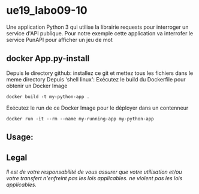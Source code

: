 # ue19_labo09-10
Une application Python 3 qui utilise la librairie requests pour interroger un service d'API publique. Pour notre exemple cette application va interrofer le service PunAPI pour afficher un jeu de mot

## docker App.py-install

Depuis le directory github:
installez ce git et mettez tous les fichiers dans le meme directory
Depuis 'shell linux':
Exécutez le build du Dockerfile pour obtenir un Docker Image
```shell
docker build -t my-python-app .
```
Exécutez le run de ce Docker Image pour le déployer dans un contenneur
```shell
docker run -it --rm --name my-running-app my-python-app
```

## Usage:




## Legal
*Il est de votre responsabilité de vous assurer que votre utilisation et/ou votre transfert n'enfreint pas les lois applicables.
ne violent pas les lois applicables.*
